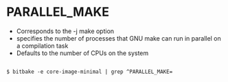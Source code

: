 # PARALLEL_MAKE

- Corresponds to the -j make option
- specifies the number of processes that GNU make can run in parallel on a compilation task
- Defaults to the number of CPUs on the system

```shell

$ bitbake -e core-image-minimal | grep ^PARALLEL_MAKE=

```
